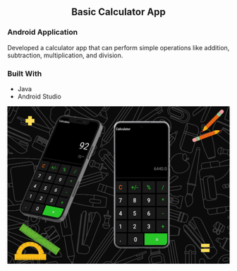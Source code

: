 <div id="top"></div>
<!-- PROJECT LOGO -->
<br />


  <h2 align="center">Basic Calculator App</h2>

<!-- ABOUT THE PROJECT -->
### Android Application 

Developed a calculator app that can perform simple operations like addition, subtraction, multiplication, and division.

### Built With
* Java
* Android Studio

<p align="center">
  <img src="Calculator.png" />
</p>

